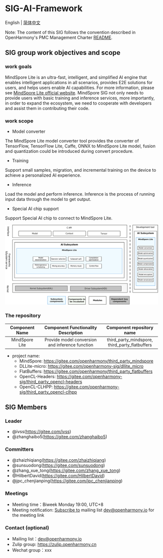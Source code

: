 # SIG-AI-Framework

English | [简体中文](./sig-ai-framework_cn.md)

Note: The content of this SIG follows the convention described in OpenHarmony's PMC Management Charter [README](/zh/pmc.md).

## SIG group work objectives and scope

### work goals

MindSpore Lite is an ultra-fast, intelligent, and simplified AI engine that enables intelligent applications in all scenarios, provides E2E solutions for users, and helps users enable AI capabilities. For more information, please see [MindSpore Lite official website](https://www.mindspore.cn/lite). MindSpore SIG not only needs to provide users with basic training and inference services, more importantly, in order to expand the ecosystem, we need to cooperate with developers and assist them in contributing their code.

### work scope

- Model converter

The MindSpore Lite model converter tool provides the converter of TensorFlow, TensorFlow Lite, Caffe, ONNX to MindSpore Lite model, fusion and quantization could be introduced during convert procedure.

- Training

Support small samples, migration, and incremental training on the device to achieve a personalized AI experience.

- Inference

Load the model and perform inference. Inference is the process of running input data through the model to get output.

- Special AI chip support

Support Special AI chip to connect to MindSpore Lite.

![figures/ai-framework-overview_en.png](figures/ai-framework-overview_en.png)

### The repository
| Component Name |       Component Functionality Description       |             Component repository name             |
| :------------: | :---------------------------------------------: | :-----------------------------------------------: |
| MindSpore Lite | Provide model conversion and inference function | third_party_mindspore,<br>third_party_flatbuffers|
- project name:
  - MindSpore: https://gitee.com/openharmony/third_party_mindspore
  - DLLite-micro: https://gitee.com/openharmony-sig/dllite_micro
  - FlatBuffers: https://gitee.com/openharmony/third_party_flatbuffers
  - OpenCL-Headers: https://gitee.com/openharmony-sig/third_party_opencl-headers
  - OpenCL-CLHPP: https://gitee.com/openharmony-sig/third_party_opencl-clhpp

## SIG Members

### Leader

- @ivss(https://gitee.com/ivss)
- @zhanghaibo5(https://gitee.com/zhanghaibo5)

### Committers

- @zhaizhiqiang(https://gitee.com/zhaizhiqiang)
- @sunsuodong(https://gitee.com/sunsuodong)
- @zhang_xue_tong(https://gitee.com/zhang_xue_tong)
- @HilbertDavid(https://gitee.com/HilbertDavid)
- @jpc_chenjianping(https://gitee.com/jpc_chenjianping)

 ### Meetings
 - Meeting time：Biweek Monday 19:00, UTC+8
 - Meeting notification: [Subscribe to](https://lists.openatom.io/postorius/lists/dev.openharmony.io) mailing list dev@openharmony.io for the meeting link

### Contact (optional)

- Mailing list：dev@openharmony.io
- Zulip group: https://zulip.openharmony.cn
- Wechat group：xxx
